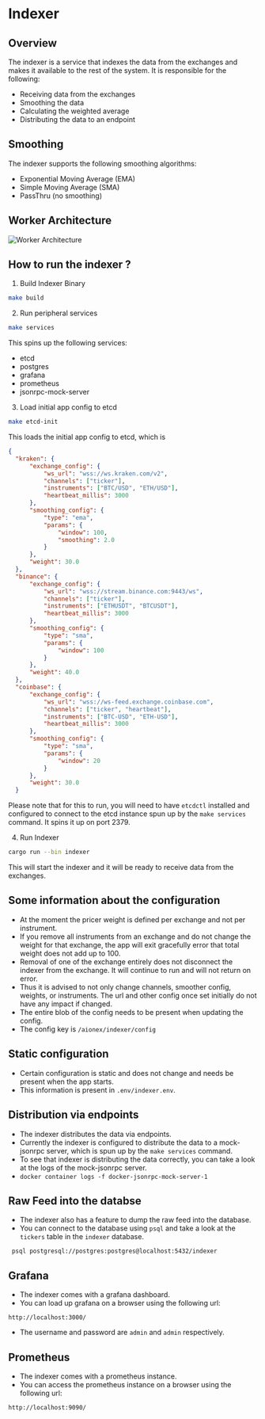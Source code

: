 # Indexer

## Overview

The indexer is a service that indexes the data from the exchanges and makes it available to the rest of the system. It is responsible for the following:

- Receiving data from the exchanges
- Smoothing the data
- Calculating the weighted average
- Distributing the data to an endpoint

## Smoothing

The indexer supports the following smoothing algorithms:

- Exponential Moving Average (EMA)
- Simple Moving Average (SMA)
- PassThru (no smoothing)

## Worker Architecture

![Worker Architecture](./docs/worker-architecture.png)


## How to run the indexer ?

1. Build Indexer Binary

```bash
make build
```

2. Run peripheral services

```bash
make services
```

This spins up the following services:

- etcd
- postgres
- grafana
- prometheus
- jsonrpc-mock-server

3. Load initial app config to etcd

```bash
make etcd-init
```
This loads the initial app config to etcd, which is

```json
{
  "kraken": {
      "exchange_config": {
          "ws_url": "wss://ws.kraken.com/v2",
          "channels": ["ticker"],
          "instruments": ["BTC/USD", "ETH/USD"],
          "heartbeat_millis": 3000
      },
      "smoothing_config": {
          "type": "ema",
          "params": {
              "window": 100,
              "smoothing": 2.0
          }
      },
      "weight": 30.0
  },
  "binance": {
      "exchange_config": {
          "ws_url": "wss://stream.binance.com:9443/ws",
          "channels": ["ticker"],
          "instruments": ["ETHUSDT", "BTCUSDT"],
          "heartbeat_millis": 3000
      },
      "smoothing_config": {
          "type": "sma",
          "params": {
              "window": 100
          }
      },
      "weight": 40.0
  },
  "coinbase": {
      "exchange_config": {
          "ws_url": "wss://ws-feed.exchange.coinbase.com",
          "channels": ["ticker", "heartbeat"],
          "instruments": ["BTC-USD", "ETH-USD"],
          "heartbeat_millis": 3000
      },
      "smoothing_config": {
          "type": "sma",
          "params": {
              "window": 20
          }
      },
      "weight": 30.0
  }
```
Please note that for this to run, you will need to have `etcdctl` installed and configured to connect to the etcd instance
spun up by the `make services` command. It spins it up on port 2379.

4. Run Indexer

```bash
cargo run --bin indexer
```
This will start the indexer and it will be ready to receive data from the exchanges.


## Some information about the configuration

- At the moment the pricer weight is defined per exchange and not per instrument.
- If you remove all instruments from an exchange and do not change the weight for that exchange, the app will exit gracefully
  error that total weight does not add up to 100.
- Removal of one of the exchange entirely does not disconnect the indexer from the exchange. It will continue to run and will not return on error.
- Thus it is advised to not only change channels, smoother config, weights, or instruments. The url and other config once set initially do not have any impact if changed.
- The entire blob of the config needs to be present when updating the config. 
- The config key is `/aionex/indexer/config`


## Static configuration

- Certain configuration is static and does not change and needs be present when the app starts.
- This information is present in `.env/indexer.env`.

## Distribution via endpoints

- The indexer distributes the data via endpoints.
- Currently the indexer is configured to distribute the data to a mock-jsonrpc server, which is spun up by the `make services` command.
- To see that indexer is distributing the data correctly, you can take a look at the logs of the mock-jsonrpc server.
- ``` docker container logs -f docker-jsonrpc-mock-server-1 ```

## Raw Feed into the databse

- The indexer also has a feature to dump the raw feed into the database.
- You can connect to the database using `psql` and take a look at the `tickers` table in the `indexer` database.

``` psql postgresql://postgres:postgres@localhost:5432/indexer```

## Grafana

- The indexer comes with a grafana dashboard.
- You can load up grafana on a browser using the following url:

``` http://localhost:3000/ ```

- The username and password are `admin` and `admin` respectively.

## Prometheus

- The indexer comes with a prometheus instance.
- You can access the prometheus instance on a browser using the following url:

``` http://localhost:9090/ ```
